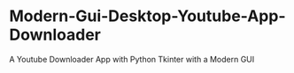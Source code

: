 # Modern-Gui-Desktop-Youtube-App-Downloader
A Youtube Downloader App with Python Tkinter with a Modern GUI
